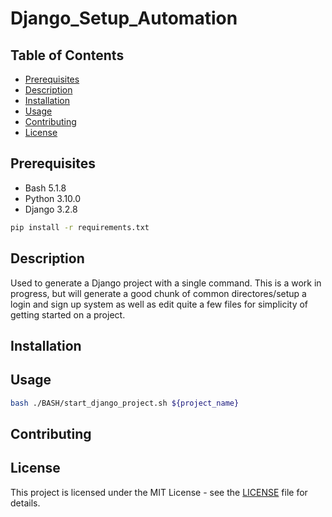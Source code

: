 # Django_Setup_Automation
## Table of Contents
- [Prerequisites](#prerequisites)
- [Description](#description)
- [Installation](#installation)
- [Usage](#usage)
- [Contributing](#contributing)
- [License](#license)
## Prerequisites
- Bash 5.1.8
- Python 3.10.0
- Django 3.2.8
```bash
pip install -r requirements.txt
```
## Description
Used to generate a Django project with a single command. This is a work in progress, but will generate a good chunk of common directores/setup a login and sign up system as well as edit quite a few files for simplicity of getting started on a project.
## Installation

## Usage
```bash
bash ./BASH/start_django_project.sh ${project_name}
```
## Contributing
## License

This project is licensed under the MIT License - see the [LICENSE](LICENSE) file for details.
